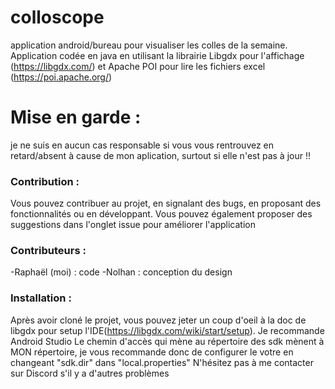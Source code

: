 # colloscope
application android/bureau pour visualiser les colles de la semaine.
Application codée en java en utilisant la librairie Libgdx pour l'affichage (https://libgdx.com/) et Apache POI pour lire les fichiers excel (https://poi.apache.org/)

# Mise en garde :
je ne suis en aucun cas responsable si vous vous rentrouvez en retard/absent à cause de mon aplication, surtout si elle n'est pas à jour !!


### Contribution :
Vous pouvez contribuer au projet, en signalant des bugs, en proposant des fonctionnalités ou en développant.
Vous pouvez également proposer des suggestions dans l'onglet issue pour améliorer l'application

### Contributeurs :
-Raphaël (moi) : code
-Nolhan : conception du design


### Installation :
Après avoir cloné le projet, vous pouvez jeter un coup d'oeil à la doc de libgdx pour setup l'IDE(https://libgdx.com/wiki/start/setup). Je recommande Android Studio
Le chemin d'accès qui mène au répertoire des sdk mènent à MON répertoire, je vous recommande donc de configurer le votre en changeant "sdk.dir" dans "local.properties"
N'hésitez pas à me contacter sur Discord s'il y a d'autres problèmes